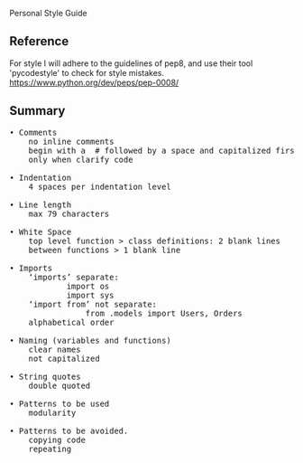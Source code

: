 Personal Style Guide

## Reference
For style I will adhere to the guidelines of pep8, and use their tool 'pycodestyle' to check for style mistakes.
https://www.python.org/dev/peps/pep-0008/

## Summary
<pre>
• Comments
	no inline comments
	begin with a  # followed by a space and capitalized first letter
	only when clarify code

• Indentation
	4 spaces per indentation level

• Line length
	max 79 characters

• White Space
	top level function > class definitions: 2 blank lines
	between functions > 1 blank line

• Imports
	‘imports’ separate:
			import os
  			import sys
	‘import from’ not separate:
    			from .models import Users, Orders
	alphabetical order

• Naming (variables and functions)
	clear names
	not capitalized

• String quotes
	double quoted

• Patterns to be used
	modularity
	
• Patterns to be avoided.
	copying code
	repeating

</pre>


